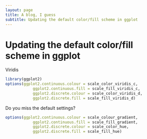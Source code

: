 ```yaml
---
layout: page
title: A blog, I guess
subtitle: Updating the default color/fill scheme in ggplot
---
```


# Updating the default color/fill scheme in ggplot


Viridis

```r
library(ggplot2)
options(ggplot2.continuous.colour = scale_color_viridis_c, 
            ggplot2.continuous.fill = scale_fill_viridis_c,
            ggplot2.discrete.colour = scale_color_viridis_d,
            ggplot2.discrete.fill = scale_fill_viridis_d)
```

Do you miss the default settings? 

```r
options(ggplot2.continuous.colour = scale_colour_gradient, 
            ggplot2.continuous.fill = scale_fill_gradient,
            ggplot2.discrete.colour = scale_color_hue,
            ggplot2.discrete.fill = scale_fill_hue)
```
